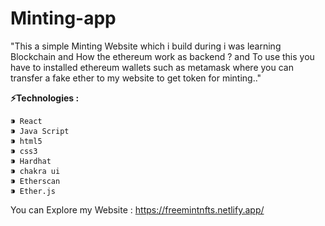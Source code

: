 # Minting-app

"This a simple Minting Website which i build during i was learning
Blockchain and How the ethereum work as backend ? and To use this
you have to installed ethereum wallets such as metamask where you
can transfer a fake ether to my website to get token for minting.."

**⚡️Technologies :**

 ```
⁍ React
⁍ Java Script
⁍ html5
⁍ css3
⁍ Hardhat
⁍ chakra ui
⁍ Etherscan
⁍ Ether.js
 ```

You can Explore my Website : https://freemintnfts.netlify.app/
